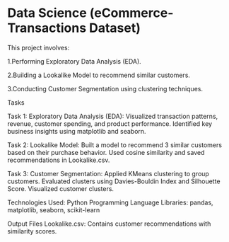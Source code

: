 # Data Science (eCommerce-Transactions Dataset)

This project involves:

1.Performing Exploratory Data Analysis (EDA).

2.Building a Lookalike Model to recommend similar customers.

3.Conducting Customer Segmentation using clustering techniques.

Tasks

Task 1: Exploratory Data Analysis (EDA):
Visualized transaction patterns, revenue, customer spending, and product performance.
Identified key business insights using matplotlib and seaborn.

Task 2: Lookalike Model:
Built a model to recommend 3 similar customers based on their purchase behavior.
Used cosine similarity and saved recommendations in Lookalike.csv.

Task 3: Customer Segmentation:
Applied KMeans clustering to group customers.
Evaluated clusters using Davies-Bouldin Index and Silhouette Score.
Visualized customer clusters.

Technologies Used:
Python Programming Language
Libraries: pandas, matplotlib, seaborn, scikit-learn
    
Output Files
Lookalike.csv: Contains customer recommendations with similarity scores.
